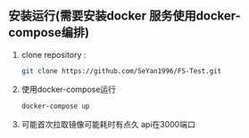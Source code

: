 ## 安装运行(需要安装docker 服务使用docker-compose编排)

1. clone repository :

   ```bash
   git clone https://github.com/SeYan1996/FS-Test.git

2. 使用docker-compose运行

   ```bash
   docker-compose up

3. 可能首次拉取镜像可能耗时有点久
   api在3000端口